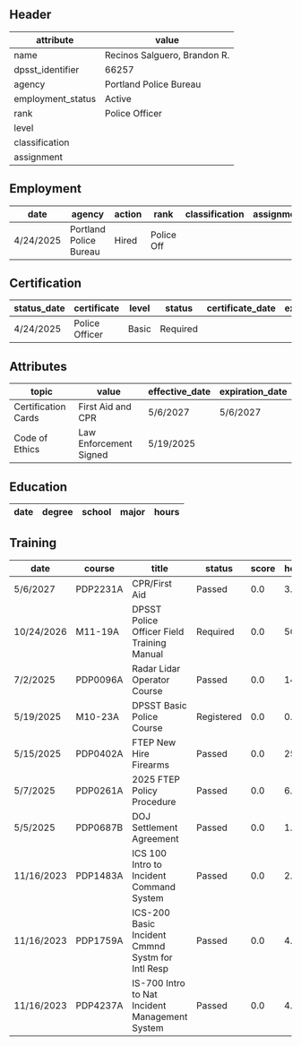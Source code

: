 ## Header
| attribute | value |
| --------- | ----- |
| name | Recinos Salguero, Brandon R. |
| dpsst_identifier | 66257 |
| agency | Portland Police Bureau |
| employment_status | Active |
| rank | Police Officer |
| level |  |
| classification |  |
| assignment |  |
## Employment
| date | agency | action | rank | classification | assignment |
| ---- | ------ | ------ | ---- | -------------- | ---------- |
| 4/24/2025 | Portland Police Bureau | Hired | Police Off |  |  |
## Certification
| status_date | certificate | level | status | certificate_date | expiration_date | probation_date |
| ----------- | ----------- | ----- | ------ | ---------------- | --------------- | -------------- |
| 4/24/2025 | Police Officer | Basic | Required |  |  | 10/24/2026 |
## Attributes
| topic | value | effective_date | expiration_date |
| ----- | ----- | -------------- | --------------- |
| Certification Cards | First Aid and CPR | 5/6/2027 | 5/6/2027 |
| Code of Ethics | Law Enforcement Signed | 5/19/2025 |  |
## Education
| date | degree | school | major | hours |
| ---- | ------ | ------ | ----- | ----- |
## Training
| date | course | title | status | score | hours |
| ---- | ------ | ----- | ------ | ----- | ----- |
| 5/6/2027 | PDP2231A | CPR/First Aid | Passed | 0.0 | 3.00 |
| 10/24/2026 | M11-19A | DPSST Police Officer Field Training Manual | Required | 0.0 | 50.00 |
| 7/2/2025 | PDP0096A | Radar Lidar Operator Course | Passed | 0.0 | 14.00 |
| 5/19/2025 | M10-23A | DPSST Basic Police Course | Registered | 0.0 | 0.00 |
| 5/15/2025 | PDP0402A | FTEP New Hire Firearms | Passed | 0.0 | 25.00 |
| 5/7/2025 | PDP0261A | 2025 FTEP Policy  Procedure | Passed | 0.0 | 6.00 |
| 5/5/2025 | PDP0687B | DOJ Settlement Agreement | Passed | 0.0 | 1.00 |
| 11/16/2023 | PDP1483A | ICS 100 Intro to Incident Command System | Passed | 0.0 | 2.00 |
| 11/16/2023 | PDP1759A | ICS-200 Basic Incident Cmmnd Systm for Intl Resp | Passed | 0.0 | 4.00 |
| 11/16/2023 | PDP4237A | IS-700 Intro to Nat Incident Management System | Passed | 0.0 | 4.00 |
